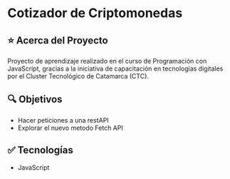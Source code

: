 # Cotizador de Criptomonedas

## ⭐ Acerca del Proyecto

Proyecto de aprendizaje realizado en el curso de Programación con
JavaScript, gracias a la iniciativa de capacitación en tecnologías
digitales por el Cluster Tecnológico de Catamarca (CTC).

## 🔍 Objetivos

- Hacer peticiones a una restAPI
- Explorar el nuevo metodo Fetch API

## ✅ Tecnologías

- JavaScript
